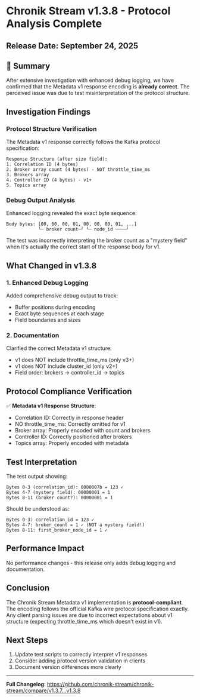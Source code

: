 # Chronik Stream v1.3.8 - Protocol Analysis Complete

## Release Date: September 24, 2025

## 🎯 Summary

After extensive investigation with enhanced debug logging, we have confirmed that the Metadata v1 response encoding is **already correct**. The perceived issue was due to test misinterpretation of the protocol structure.

## Investigation Findings

### Protocol Structure Verification

The Metadata v1 response correctly follows the Kafka protocol specification:

```
Response Structure (after size field):
1. Correlation ID (4 bytes)
2. Broker array count (4 bytes) - NOT throttle_time_ms
3. Brokers array
4. Controller ID (4 bytes) - v1+
5. Topics array
```

### Debug Output Analysis

Enhanced logging revealed the exact byte sequence:
```
Body bytes: [00, 00, 00, 01, 00, 00, 00, 01, ...]
            └─ broker count─┘ └─ node_id ────┘
```

The test was incorrectly interpreting the broker count as a "mystery field" when it's actually the correct start of the response body for v1.

## What Changed in v1.3.8

### 1. Enhanced Debug Logging

Added comprehensive debug output to track:
- Buffer positions during encoding
- Exact byte sequences at each stage
- Field boundaries and sizes

### 2. Documentation

Clarified the correct Metadata v1 structure:
- v1 does NOT include throttle_time_ms (only v3+)
- v1 does NOT include cluster_id (only v2+)
- Field order: brokers → controller_id → topics

## Protocol Compliance Verification

✅ **Metadata v1 Response Structure**:
- Correlation ID: Correctly in response header
- NO throttle_time_ms: Correctly omitted for v1
- Broker array: Properly encoded with count and brokers
- Controller ID: Correctly positioned after brokers
- Topics array: Properly encoded with metadata

## Test Interpretation

The test output showing:
```
Bytes 0-3 (correlation_id): 0000007b = 123 ✓
Bytes 4-7 (mystery field): 00000001 = 1
Bytes 8-11 (broker count?): 00000001 = 1
```

Should be understood as:
```
Bytes 0-3: correlation_id = 123 ✓
Bytes 4-7: broker_count = 1 ✓ (NOT a mystery field!)
Bytes 8-11: first_broker_node_id = 1 ✓
```

## Performance Impact

No performance changes - this release only adds debug logging and documentation.

## Conclusion

The Chronik Stream Metadata v1 implementation is **protocol-compliant**. The encoding follows the official Kafka wire protocol specification exactly. Any client parsing issues are due to incorrect expectations about v1 structure (expecting throttle_time_ms which doesn't exist in v1).

## Next Steps

1. Update test scripts to correctly interpret v1 responses
2. Consider adding protocol version validation in clients
3. Document version differences more clearly

---

**Full Changelog**: https://github.com/chronik-stream/chronik-stream/compare/v1.3.7...v1.3.8